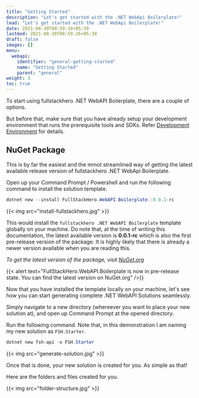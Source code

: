 ```yaml
---
title: "Getting Started"
description: "Let's get started with the .NET WebApi Boilerplate!"
lead: "Let's get started with the .NET WebApi Boilerplate!"
date: 2021-08-30T00:59:34+05:30
lastmod: 2021-08-30T00:59:26+05:30
draft: false
images: []
menu:
  webapi:
    identifier: "general-getting-started"
    name: "Getting Started"
    parent: "general"
weight: 3
toc: true
---
```

To start using fullstackhero .NET WebAPI Boilerplate, there are a couple of options.

But before that, make sure that you have already setup your development environment that runs the prerequisite tools and SDKs. Refer [Development Environment](/dotnet-webapi-boilerplate/general/development-environment/) for details.

## NuGet Package

This is by far the easiest and the mmot streamlined way of getting the latest available release version of fullstackhero .NET WebApi Boilerplate.

Open up your Command Prompt / Powershell and run the following command to install the solution template.

```powershell
dotnet new --install FullStackHero.WebAPI.Boilerplate::0.0.1-rc
```

{{< img src="install-fullstackhero.jpg" >}}

This would install the `fullstackhero .NET WebAPI Boilerplate` template globally on your machine. Do note that, at the time of writing this documentation, the latest available version is **0.0.1-rc** which is also the first pre-release version of the package. It is highly likely that there is already a newer version available when you are reading this.

*To get the latest version of the package, visit [NuGet.org](https://www.nuget.org/packages/FullStackHero.WebAPI.Boilerplate)*

{{< alert text="FullStackHero.WebAPI.Boilerplate is now in pre-release state. You can find the latest version on NuGet.org" />}}

Now that you have installed the template locally on your machine, let's see how you can start generating complete .NET WebAPI Solutions seamlessly.

Simply navigate to a new directory (whereever you want to place your new solution at), and open up Command Prompt at the opened directory.

Run the following command. Note that, in this demonstration I am naming my new solution as `FSH.Starter`.

```powershell
dotnet new fsh-api -o FSH.Starter
```

{{< img src="generate-solution.jpg" >}}

Once that is done, your new solution is created for you. As simple as that!

Here are the folders and files created for you.

{{< img src="folder-structure.jpg" >}}


